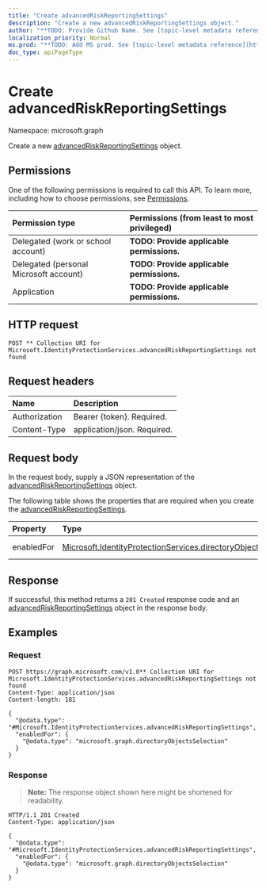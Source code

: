 ```yaml
---
title: "Create advancedRiskReportingSettings"
description: "Create a new advancedRiskReportingSettings object."
author: "**TODO: Provide Github Name. See [topic-level metadata reference](https://msgo.azurewebsites.net/add/document/guidelines/metadata.html#topic-level-metadata)**"
localization_priority: Normal
ms.prod: "**TODO: Add MS prod. See [topic-level metadata reference](https://msgo.azurewebsites.net/add/document/guidelines/metadata.html#topic-level-metadata)**"
doc_type: apiPageType
---
```


# Create advancedRiskReportingSettings
Namespace: microsoft.graph



Create a new [advancedRiskReportingSettings](../resources/advancedriskreportingsettings.md) object.

## Permissions
One of the following permissions is required to call this API. To learn more, including how to choose permissions, see [Permissions](/graph/permissions-reference).

|Permission type|Permissions (from least to most privileged)|
|:---|:---|
|Delegated (work or school account)|**TODO: Provide applicable permissions.**|
|Delegated (personal Microsoft account)|**TODO: Provide applicable permissions.**|
|Application|**TODO: Provide applicable permissions.**|

## HTTP request

<!-- {
  "blockType": "ignored"
}
-->
``` http
POST ** Collection URI for Microsoft.IdentityProtectionServices.advancedRiskReportingSettings not found
```

## Request headers
|Name|Description|
|:---|:---|
|Authorization|Bearer {token}. Required.|
|Content-Type|application/json. Required.|

## Request body
In the request body, supply a JSON representation of the [advancedRiskReportingSettings](../resources/advancedriskreportingsettings.md) object.

The following table shows the properties that are required when you create the [advancedRiskReportingSettings](../resources/advancedriskreportingsettings.md).

|Property|Type|Description|
|:---|:---|:---|
|enabledFor|[Microsoft.IdentityProtectionServices.directoryObjectsSelection](../resources/directoryobjectsselection.md)|**TODO: Add Description**|



## Response

If successful, this method returns a `201 Created` response code and an [advancedRiskReportingSettings](../resources/advancedriskreportingsettings.md) object in the response body.

## Examples

### Request
<!-- {
  "blockType": "request",
  "name": "create_advancedriskreportingsettings_from_"
}
-->
``` http
POST https://graph.microsoft.com/v1.0** Collection URI for Microsoft.IdentityProtectionServices.advancedRiskReportingSettings not found
Content-Type: application/json
Content-length: 181

{
  "@odata.type": "#Microsoft.IdentityProtectionServices.advancedRiskReportingSettings",
  "enabledFor": {
    "@odata.type": "microsoft.graph.directoryObjectsSelection"
  }
}
```


### Response
>**Note:** The response object shown here might be shortened for readability.
<!-- {
  "blockType": "response",
  "truncated": true,
  "@odata.type": "Microsoft.IdentityProtectionServices.advancedRiskReportingSettings"
}
-->
``` http
HTTP/1.1 201 Created
Content-Type: application/json

{
  "@odata.type": "#Microsoft.IdentityProtectionServices.advancedRiskReportingSettings",
  "enabledFor": {
    "@odata.type": "microsoft.graph.directoryObjectsSelection"
  }
}
```

